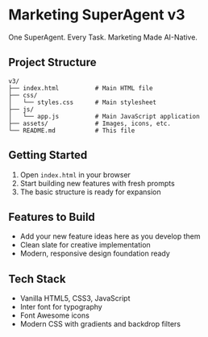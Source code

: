 # Marketing SuperAgent v3

One SuperAgent. Every Task. Marketing Made AI-Native.

## Project Structure

```
v3/
├── index.html          # Main HTML file
├── css/
│   └── styles.css      # Main stylesheet
├── js/
│   └── app.js          # Main JavaScript application
├── assets/             # Images, icons, etc.
└── README.md           # This file
```

## Getting Started

1. Open `index.html` in your browser
2. Start building new features with fresh prompts
3. The basic structure is ready for expansion

## Features to Build

- Add your new feature ideas here as you develop them
- Clean slate for creative implementation
- Modern, responsive design foundation ready

## Tech Stack

- Vanilla HTML5, CSS3, JavaScript
- Inter font for typography
- Font Awesome icons
- Modern CSS with gradients and backdrop filters